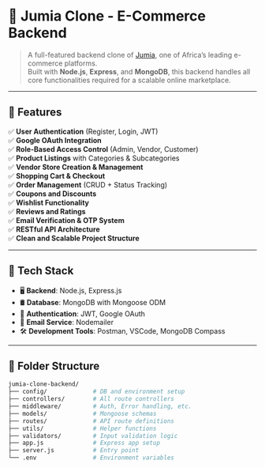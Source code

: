 # 🛒 **Jumia Clone - E-Commerce Backend**

> A full-featured backend clone of [Jumia](https://www.jumia.com/), one of Africa’s leading e-commerce platforms.  
> Built with **Node.js**, **Express**, and **MongoDB**, this backend handles all core functionalities required for a scalable online marketplace.

---

## 🚀 **Features**

✅ **User Authentication** (Register, Login, JWT)  
✅ **Google OAuth Integration**  
✅ **Role-Based Access Control** (Admin, Vendor, Customer)  
✅ **Product Listings** with Categories & Subcategories  
✅ **Vendor Store Creation & Management**  
✅ **Shopping Cart & Checkout**  
✅ **Order Management** (CRUD + Status Tracking)  
✅ **Coupons and Discounts**  
✅ **Wishlist Functionality**  
✅ **Reviews and Ratings**  
✅ **Email Verification & OTP System**  
✅ **RESTful API Architecture**  
✅ **Clean and Scalable Project Structure**

---

## 🧱 **Tech Stack**

- 🖥️ **Backend**: Node.js, Express.js  
- 🛢️ **Database**: MongoDB with Mongoose ODM  
- 🔐 **Authentication**: JWT, Google OAuth  
- 📧 **Email Service**: Nodemailer  
- 🛠️ **Development Tools**: Postman, VSCode, MongoDB Compass

---

## 📁 **Folder Structure**

```bash
jumia-clone-backend/
├── config/             # DB and environment setup
├── controllers/        # All route controllers
├── middleware/         # Auth, Error handling, etc.
├── models/             # Mongoose schemas
├── routes/             # API route definitions
├── utils/              # Helper functions
├── validators/         # Input validation logic
├── app.js              # Express app setup
├── server.js           # Entry point
└── .env                # Environment variables
